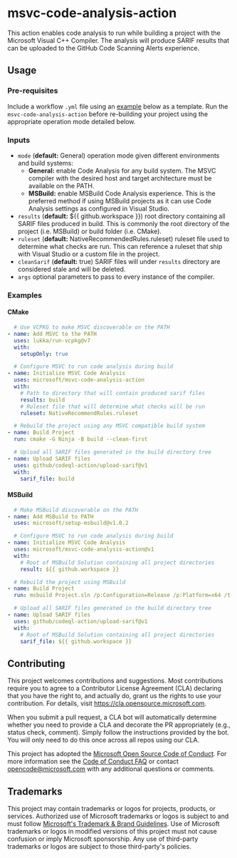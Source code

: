 [comment]: <> (For review purposes, will remove before merge.)

# msvc-code-analysis-action

This action enables code analysis to run while building a project with the Microsoft Visual C++ Compiler. The analysis
will produce SARIF results that can be uploaded to the GitHub Code Scanning Alerts experience.

## Usage

### Pre-requisites

Include a workflow `.yml` file using an [example](#example) below as a template. Run the `msvc-code-analysis-action`
before re-building your project using the appropriate operation mode detailed below.

### Inputs
- `mode` (**default:** General) operation mode given different environments and build systems:
   - **General:** enable Code Analysis for any build system. The MSVC compiler with the desired host and target
   architecture must be available on the PATH. 
   - **MSBuild:** enable MSBuild Code Analysis experience. This is the preferred method if using MSBuild projects as it
   can use Code Analysis settings as configured in Visual Studio.
- `results` (**default:** ${{ github.workspace }}) root directory containing all SARIF files produced in build.
This is commonly the root directory of the project (i.e. MSBuild) or build folder (i.e. CMake).
- `ruleset` (**default:** NativeRecommendedRules.ruleset) ruleset file used to determine what checks are run. This can
reference a ruleset that ship with Visual Studio or a custom file in the project.
- `cleanSarif` (**default:** true) SARIF files will under `results` directory are considered stale and will be deleted.
- `args` optional parameters to pass to every instance of the compiler.

### Examples

#### CMake

```yml
  # Use VCPKG to make MSVC discoverable on the PATH
- name: Add MSVC to the PATH
  uses: lukka/run-vcpkg@v7
  with:
    setupOnly: true

  # Configure MSVC to run code analysis during build
- name: Initialize MSVC Code Analysis 
  uses: microsoft/msvc-code-analysis-action
  with:
    # Path to directory that will contain produced sarif files
    results: build
    # Ruleset file that will determine what checks will be run
    ruleset: NativeRecommendRules.ruleset

  # Rebuild the project using any MSVC compatible build system
- name: Build Project
  run: cmake -G Ninja -B build --clean-first

  # Upload all SARIF files generated in the build directory tree
- name: Upload SARIF files
  uses: github/codeql-action/upload-sarif@v1
  with:
    sarif_file: build
```

#### MSBuild

```yml
  # Make MSBuild discoverable on the PATH
- name: Add MSBuild to PATH
  uses: microsoft/setup-msbuild@v1.0.2

  # Configure MSVC to run code analysis during build
- name: Initialize MSVC Code Analysis 
  uses: microsoft/msvc-code-analysis-action@v1
  with:
    # Root of MSBuild Solution containing all project directories
    result: ${{ github.workspace }}

  # Rebuild the project using MSBuild
- name: Build Project
  run: msbuild Project.sln /p:Configuration=Release /p:Platform=x64 /t:rebuild

  # Upload all SARIF files generated in the build directory tree
- name: Upload SARIF files
  uses: github/codeql-action/upload-sarif@v1
  with:
    # Root of MSBuild Solution containing all project directories
    sarif_file: ${{ github.workspace }}
```

## Contributing

This project welcomes contributions and suggestions.  Most contributions require you to agree to a
Contributor License Agreement (CLA) declaring that you have the right to, and actually do, grant us
the rights to use your contribution. For details, visit https://cla.opensource.microsoft.com.

When you submit a pull request, a CLA bot will automatically determine whether you need to provide
a CLA and decorate the PR appropriately (e.g., status check, comment). Simply follow the instructions
provided by the bot. You will only need to do this once across all repos using our CLA.

This project has adopted the [Microsoft Open Source Code of Conduct](https://opensource.microsoft.com/codeofconduct/).
For more information see the [Code of Conduct FAQ](https://opensource.microsoft.com/codeofconduct/faq/) or
contact [opencode@microsoft.com](mailto:opencode@microsoft.com) with any additional questions or comments.

## Trademarks

This project may contain trademarks or logos for projects, products, or services. Authorized use of Microsoft 
trademarks or logos is subject to and must follow 
[Microsoft's Trademark & Brand Guidelines](https://www.microsoft.com/en-us/legal/intellectualproperty/trademarks/usage/general).
Use of Microsoft trademarks or logos in modified versions of this project must not cause confusion or imply Microsoft sponsorship.
Any use of third-party trademarks or logos are subject to those third-party's policies.
